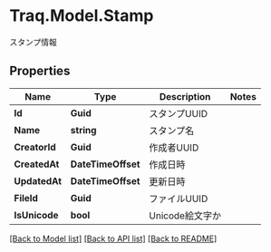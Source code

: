 # Traq.Model.Stamp
スタンプ情報

## Properties

Name | Type | Description | Notes
------------ | ------------- | ------------- | -------------
**Id** | **Guid** | スタンプUUID | 
**Name** | **string** | スタンプ名 | 
**CreatorId** | **Guid** | 作成者UUID | 
**CreatedAt** | **DateTimeOffset** | 作成日時 | 
**UpdatedAt** | **DateTimeOffset** | 更新日時 | 
**FileId** | **Guid** | ファイルUUID | 
**IsUnicode** | **bool** | Unicode絵文字か | 

[[Back to Model list]](../../README.md#documentation-for-models) [[Back to API list]](../../README.md#documentation-for-api-endpoints) [[Back to README]](../../README.md)

